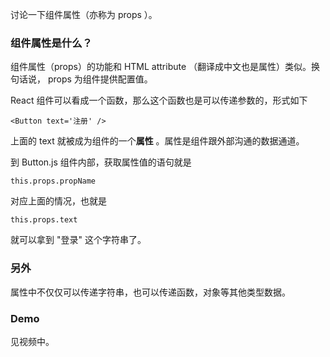 
讨论一下组件属性（亦称为 props ）。

### 组件属性是什么？

组件属性（props）的功能和 HTML attribute （翻译成中文也是属性）类似。换句话说， props 为组件提供配置值。

React 组件可以看成一个函数，那么这个函数也是可以传递参数的，形式如下

```
<Button text='注册' />
```

上面的 text 就被成为组件的一个**属性** 。属性是组件跟外部沟通的数据通道。

到 Button.js 组件内部，获取属性值的语句就是

```
this.props.propName
```

对应上面的情况，也就是

```
this.props.text
```

就可以拿到 "登录" 这个字符串了。

### 另外

属性中不仅仅可以传递字符串，也可以传递函数，对象等其他类型数据。

### Demo

见视频中。
